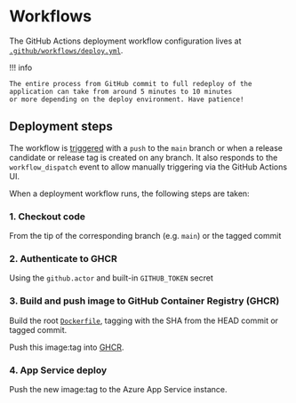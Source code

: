 # Workflows

The GitHub Actions deployment workflow configuration lives at [`.github/workflows/deploy.yml`][deploy].

!!! info

    The entire process from GitHub commit to full redeploy of the application can take from around 5 minutes to 10 minutes
    or more depending on the deploy environment. Have patience!

## Deployment steps

The workflow is [triggered][gh-actions-trigger] with a `push` to the `main` branch or when a release candidate or release tag is created on any branch. It also responds to the `workflow_dispatch` event to allow manually triggering via the GitHub Actions UI.

When a deployment workflow runs, the following steps are taken:

### 1. Checkout code

From the tip of the corresponding branch (e.g. `main`) or the tagged commit

### 2. Authenticate to GHCR

Using the `github.actor` and built-in `GITHUB_TOKEN` secret

### 3. Build and push image to GitHub Container Registry (GHCR)

Build the root [`Dockerfile`][dockerfile], tagging with the SHA from the HEAD commit or tagged commit.

Push this image:tag into [GHCR][ghcr].

### 4. App Service deploy

Push the new image:tag to the Azure App Service instance.

[deploy]: https://github.com/cal-itp/benefits/blob/main/.github/workflows/deploy.yml
[dockerfile]: https://github.com/cal-itp/benefits/blob/main/appcontainer/Dockerfile
[ghcr]: https://github.com/features/packages
[gh-actions-trigger]: https://docs.github.com/en/actions/reference/events-that-trigger-workflows
